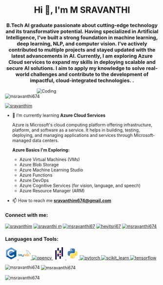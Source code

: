 <h1 align="center">Hi 👋, I'm M SRAVANTHI</h1>
<h3 align="center">B.Tech AI graduate passionate about cutting-edge technology and its transformative potential. Having specialized in Artificial Intelligence, I’ve built a strong foundation in machine learning, deep learning, NLP, and computer vision. I’ve actively contributed to multiple projects and stayed updated with the latest advancements in AI. Currently, I am exploring Azure Cloud services to expand my skills in deploying scalable and secure AI solutions. I aim to apply my knowledge to solve real-world challenges and contribute to the development of impactful, cloud-integrated technologies.
.</h3>
<img align="right" alt="Coding" width="400" src="https://c.tenor.com/PP9v7VIs6R4AAAAd/scaler-create-impact.gif">

<p align="left"> <img src="https://komarev.com/ghpvc/?username=msravanthi674&label=Profile%20views&color=0e75b6&style=flat" alt="msravanthi674" /> </p>

<p align="left"> <a href="https://twitter.com/sravanthim" target="blank"><img src="https://img.shields.io/twitter/follow/sravanthim?logo=twitter&style=for-the-badge" alt="sravanthim" /></a> </p>

- 🌱 I’m currently learning **Azure Cloud Services**

  Azure is Microsoft's cloud computing platform offering infrastructure, platform, and software as a service. It helps in building, testing, deploying, and managing applications and services through Microsoft-managed data centers.

  **Azure Basics I'm Exploring:**
  - Azure Virtual Machines (VMs)
  - Azure Blob Storage
  - Azure Machine Learning Studio
  - Azure Functions
  - Azure DevOps
  - Azure Cognitive Services (for vision, language, and speech)
  - Azure Resource Manager (ARM)

- 📫 How to reach me **sravanthim674@gmail.com**

<h3 align="left">Connect with me:</h3>
<p align="left">
<a href="https://twitter.com/sravanthim" target="blank"><img align="center" src="https://raw.githubusercontent.com/rahuldkjain/github-profile-readme-generator/master/src/images/icons/Social/twitter.svg" alt="sravanthim" height="30" width="40" /></a>
<a href="https://linkedin.com/in/sravanthi m" target="blank"><img align="center" src="https://raw.githubusercontent.com/rahuldkjain/github-profile-readme-generator/master/src/images/icons/Social/linked-in-alt.svg" alt="sravanthi m" height="30" width="40" /></a>
<a href="https://kaggle.com/msravanthi67" target="blank"><img align="center" src="https://raw.githubusercontent.com/rahuldkjain/github-profile-readme-generator/master/src/images/icons/Social/kaggle.svg" alt="msravanthi67" height="30" width="40" /></a>
<a href="https://instagram.com/heyitsri67" target="blank"><img align="center" src="https://raw.githubusercontent.com/rahuldkjain/github-profile-readme-generator/master/src/images/icons/Social/instagram.svg" alt="heyitsri67" height="30" width="40" /></a>
<a href="https://www.hackerrank.com/msravanthi674" target="blank"><img align="center" src="https://raw.githubusercontent.com/rahuldkjain/github-profile-readme-generator/master/src/images/icons/Social/hackerrank.svg" alt="msravanthi674" height="30" width="40" /></a>
</p>

<h3 align="left">Languages and Tools:</h3>
<p align="left"> 
  <a href="https://www.cprogramming.com/" target="_blank" rel="noreferrer"> 
    <img src="https://raw.githubusercontent.com/devicons/devicon/master/icons/c/c-original.svg" alt="c" width="40" height="40"/> 
  </a> 
  <a href="https://www.mysql.com/" target="_blank" rel="noreferrer"> 
    <img src="https://raw.githubusercontent.com/devicons/devicon/master/icons/mysql/mysql-original-wordmark.svg" alt="mysql" width="40" height="40"/> 
  </a> 
  <a href="https://opencv.org/" target="_blank" rel="noreferrer"> 
    <img src="https://www.vectorlogo.zone/logos/opencv/opencv-icon.svg" alt="opencv" width="40" height="40"/> 
  </a> 
  <a href="https://pandas.pydata.org/" target="_blank" rel="noreferrer"> 
    <img src="https://raw.githubusercontent.com/devicons/devicon/2ae2a900d2f041da66e950e4d48052658d850630/icons/pandas/pandas-original.svg" alt="pandas" width="40" height="40"/> 
  </a> 
  <a href="https://www.python.org" target="_blank" rel="noreferrer"> 
    <img src="https://raw.githubusercontent.com/devicons/devicon/master/icons/python/python-original.svg" alt="python" width="40" height="40"/> 
  </a> 
  <a href="https://pytorch.org/" target="_blank" rel="noreferrer"> 
    <img src="https://www.vectorlogo.zone/logos/pytorch/pytorch-icon.svg" alt="pytorch" width="40" height="40"/> 
  </a> 
  <a href="https://scikit-learn.org/" target="_blank" rel="noreferrer"> 
    <img src="https://upload.wikimedia.org/wikipedia/commons/0/05/Scikit_learn_logo_small.svg" alt="scikit_learn" width="40" height="40"/> 
  </a> 
  <a href="https://www.tensorflow.org" target="_blank" rel="noreferrer"> 
    <img src="https://www.vectorlogo.zone/logos/tensorflow/tensorflow-icon.svg" alt="tensorflow" width="40" height="40"/> 
  </a> 
</p>

<p><img align="left" src="https://github-readme-stats.vercel.app/api/top-langs?username=msravanthi674&show_icons=true&locale=en&layout=compact" alt="msravanthi674" /></p>

<p>&nbsp;<img align="center" src="https://github-readme-stats.vercel.app/api?username=msravanthi674&show_icons=true&locale=en" alt="msravanthi674" /></p>

<p><img align="center" src="https://github-readme-streak-stats.herokuapp.com/?user=msravanthi674&" alt="msravanthi674" /></p>

